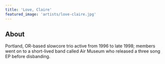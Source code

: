 ```yaml
---
title: 'Love, Claire'
featured_image: 'artists/love-claire.jpg'
---
```


## About

Portland, OR-based slowcore trio active from 1996 to late 1998; members went on to a short-lived band called Air Museum who released a three song EP before disbanding.
